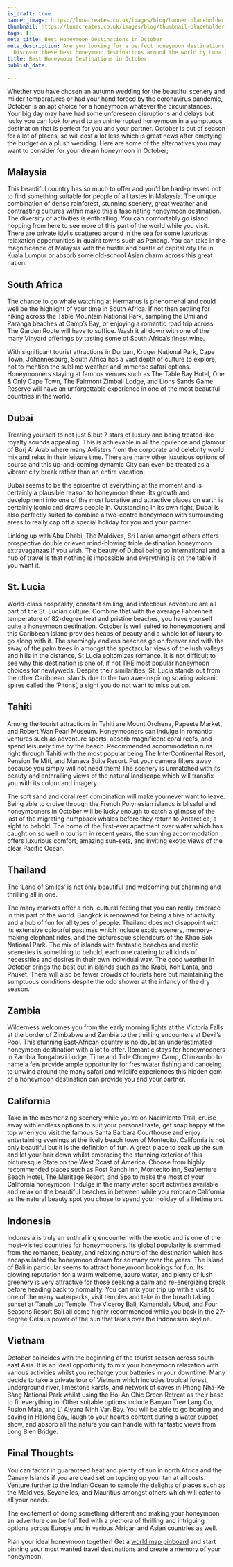 ```yaml
---
is_draft: true
banner_image: https://lunacreates.co.uk/images/blog/banner-placeholder.jpg
thumbnail: https://lunacreates.co.uk/images/blog/thumbnail-placeholder.jpg
tags: []
meta_title: Best Honeymoon Destinations in October
meta_description: Are you looking for a perfect honeymoon destinations in October?
  Discover these best honeymoon destinations around the world by Luna Creates.
title: Best Honeymoon Destinations in October
publish_date: 

---
```

Whether you have chosen an autumn wedding for the beautiful scenery and milder temperatures or had your hand forced by the coronavirus pandemic, October is an apt choice for a honeymoon whatever the circumstances. Your big day may have had some unforeseen disruptions and delays but lucky you can look forward to an uninterrupted honeymoon in a sumptuous destination that is perfect for you and your partner. October is out of season for a lot of places, so will cost a lot less which is great news after emptying the budget on a plush wedding. Here are some of the alternatives you may want to consider for your dream honeymoon in October;

## Malaysia

This beautiful country has so much to offer and you’d be hard-pressed not to find something suitable for people of all tastes in Malaysia. The unique combination of dense rainforest, stunning scenery, great weather and contrasting cultures within make this a fascinating honeymoon destination. The diversity of activities is enthralling. You can comfortably go island hopping from here to see more of this part of the world while you visit. There are private idylls scattered around in the sea for some luxurious relaxation opportunities in quaint towns such as Penang. You can take in the magnificence of Malaysia with the hustle and bustle of capital city life in Kuala Lumpur or absorb some old-school Asian charm across this great nation.

## South Africa

The chance to go whale watching at Hermanus is phenomenal and could well be the highlight of your time in South Africa. If not then settling for hiking across the Table Mountain National Park, sampling the Umi and Paranga beaches at Camp’s Bay, or enjoying a romantic road trip across The Garden Route will have to suffice. Wash it all down with one of the many Vinyard offerings by tasting some of South Africa’s finest wine.

With significant tourist attractions in Durban, Kruger National Park, Cape Town, Johannesburg, South Africa has a vast depth of culture to explore, not to mention the sublime weather and immense safari options. Honeymooners staying at famous venues such as The Table Bay Hotel, One & Only Cape Town, The Fairmont Zimbali Lodge, and Lions Sands Game Reserve will have an unforgettable experience in one of the most beautiful countries in the world.

## Dubai

Treating yourself to not just 5 but 7 stars of luxury and being treated like royalty sounds appealing. This is achievable in all the opulence and glamour of Burj Al Arab where many A-listers from the corporate and celebrity world mix and relax in their leisure time. There are many other luxurious options of course and this up-and-coming dynamic City can even be treated as a vibrant city break rather than an entire vacation.

Dubai seems to be the epicentre of everything at the moment and is certainly a plausible reason to honeymoon there. Its growth and development into one of the most lucrative and attractive places on earth is certainly iconic and draws people in. Outstanding in its own right, Dubai is also perfectly suited to combine a two-centre honeymoon with surrounding areas to really cap off a special holiday for you and your partner.

Linking up with Abu Dhabi, The Maldives, Sri Lanka amongst others offers prospective double or even mind-blowing triple destination honeymoon extravaganzas if you wish. The beauty of Dubai being so international and a hub of travel is that nothing is impossible and everything is on the table if you want it.

## St. Lucia

World-class hospitality, constant smiling, and infectious adventure are all part of the St. Lucian culture. Combine that with the average Fahrenheit temperature of 82-degree heat and pristine beaches, you have yourself quite a honeymoon destination. October is well suited to honeymooners and this Caribbean Island provides heaps of beauty and a whole lot of luxury to go along with it. The seemingly endless beaches go on forever and with the sway of the palm trees in amongst the spectacular views of the lush valleys and hills in the distance, St Lucia epitomizes romance. It is not difficult to see why this destination is one of, if not THE most popular honeymoon choices for newlyweds. Despite their similarities, St. Lucia stands out from the other Caribbean islands due to the two awe-inspiring soaring volcanic spires called the ‘Pitons’, a sight you do not want to miss out on.

## Tahiti

Among the tourist attractions in Tahiti are Mount Orohena, Papeete Market, and Robert Wan Pearl Museum. Honeymooners can indulge in romantic ventures such as adventure sports, absorb magnificent coral reefs, and spend leisurely time by the beach. Recommended accommodation runs right through Tahiti with the most popular being The InterContinental Resort, Pension Te Miti, and Manava Suite Resort. Put your camera filters away because you simply will not need them! The scenery is unmatched with its beauty and enthralling views of the natural landscape which will transfix you with its colour and imagery.

The soft sand and coral reef combination will make you never want to leave. Being able to cruise through the French Polynesian islands is blissful and honeymooners in October will be lucky enough to catch a glimpse of the last of the migrating humpback whales before they return to Antarctica, a sight to behold. The home of the first-ever apartment over water which has caught on so well in tourism in recent years, the stunning accommodation offers luxurious comfort, amazing sun-sets, and inviting exotic views of the clear Pacific Ocean.

## Thailand

The ‘Land of Smiles’ is not only beautiful and welcoming but charming and thrilling all in one.

The many markets offer a rich, cultural feeling that you can really embrace in this part of the world. Bangkok is renowned for being a hive of activity and a hub of fun for all types of people. Thailand does not disappoint with its extensive colourful pastimes which include exotic scenery, memory-making elephant rides, and the picturesque splendours of the Khao Sok National Park. The mix of islands with fantastic beaches and exotic sceneries is something to behold, each one catering to all kinds of necessities and desires in their own individual way. The good weather in October brings the best out in islands such as the Krabi, Koh Lanta, and Phuket. There will also be fewer crowds of tourists here but maintaining the sumptuous conditions despite the odd shower at the infancy of the dry season.

## Zambia

Wilderness welcomes you from the early morning lights at the Victoria Falls at the border of Zimbabwe and Zambia to the thrilling encounters at Devil’s Pool. This stunning East-African country is no doubt an underestimated honeymoon destination with a lot to offer. Romantic stays for honeymooners in Zambia Tongabezi Lodge, Time and Tide Chongwe Camp, Chinzombo to name a few provide ample opportunity for freshwater fishing and canoeing to unwind around the many safari and wildlife experiences this hidden gem of a honeymoon destination can provide you and your partner.

## California

Take in the mesmerizing scenery while you’re on Nacimiento Trail, cruise away with endless options to suit your personal taste, get snap happy at the top when you visit the famous Santa Barbara Courthouse and enjoy entertaining evenings at the lively beach town of Montecito. California is not only beautiful but it is the definition of fun. A great place to soak up the sun and let your hair down whilst embracing the stunning exterior of this picturesque State on the West Coast of America. Choose from highly recommended places such as Post Ranch Inn, Montecito Inn, SeaVenture Beach Hotel, The Meritage Resort, and Spa to make the most of your California honeymoon. Indulge in the many water sport activities available and relax on the beautiful beaches in between while you embrace California as the natural beauty spot you chose to spend your holiday of a lifetime on.

## Indonesia

Indonesia is truly an enthralling encounter with the exotic and is one of the most-visited countries for honeymooners. Its global popularity is stemmed from the romance, beauty, and relaxing nature of the destination which has encapsulated the honeymoon dream for so many over the years. The island of Bali in particular seems to attract honeymoon bookings for fun. Its glowing reputation for a warm welcome, azure water, and plenty of lush greenery is very attractive for those seeking a calm and re-energizing break before heading back to normality. You can mix your trip up with a visit to one of the many waterparks, visit temples and take in the breath taking sunset at Tanah Lot Temple. The Viceroy Bali, Kamandalu Ubud, and Four Seasons Resort Bali all come highly recommended while you bask in the 27-degree Celsius power of the sun that takes over the Indonesian skyline.

## Vietnam

October coincides with the beginning of the tourist season across south-east Asia. It is an ideal opportunity to mix your honeymoon relaxation with various activities whilst you recharge your batteries in your downtime. Many decide to take a private tour of Vietnam which includes tropical forest, underground river, limestone karsts, and network of caves in Phong Nha-Kẻ Bàng National Park whilst using the Hoi An Chic Green Retreat as their base to fit everything in. Other suitable options include Banyan Tree Lang Co, Fusion Maia, and L’ Alyana Ninh Van Bay. You will be able to go boating and caving in Halong Bay, laugh to your heart’s content during a water puppet show, and absorb all the nature you can handle with fantastic views from Long Bien Bridge.

## Final Thoughts

You can factor in guaranteed heat and plenty of sun in north Africa and the Canary Islands if you are dead set on topping up your tan at all costs. Venture further to the Indian Ocean to sample the delights of places such as the Maldives, Seychelles, and Mauritius amongst others which will cater to all your needs.

The excitement of doing something different and making your honeymoon an adventure can be fulfilled with a plethora of thrilling and intriguing options across Europe and in various African and Asian countries as well.

Plan your ideal honeymoon together! Get a [world map pinboard](https://lunacreates.co.uk/) and start pinning your most wanted travel destinations and create a memory of your honeymoon.